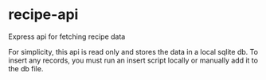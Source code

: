 # recipe-api
Express api for fetching recipe data

For simplicity, this api is read only and stores the data in a local sqlite db. To insert any records, you must run an insert script locally or manually add it to the db file.

